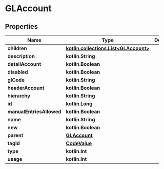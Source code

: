 
# GLAccount

## Properties
| Name | Type | Description | Notes |
| ------------ | ------------- | ------------- | ------------- |
| **children** | [**kotlin.collections.List&lt;GLAccount&gt;**](GLAccount.md) |  |  [optional] |
| **description** | **kotlin.String** |  |  [optional] |
| **detailAccount** | **kotlin.Boolean** |  |  [optional] |
| **disabled** | **kotlin.Boolean** |  |  [optional] |
| **glCode** | **kotlin.String** |  |  [optional] |
| **headerAccount** | **kotlin.Boolean** |  |  [optional] |
| **hierarchy** | **kotlin.String** |  |  [optional] |
| **id** | **kotlin.Long** |  |  [optional] |
| **manualEntriesAllowed** | **kotlin.Boolean** |  |  [optional] |
| **name** | **kotlin.String** |  |  [optional] |
| **new** | **kotlin.Boolean** |  |  [optional] |
| **parent** | [**GLAccount**](GLAccount.md) |  |  [optional] |
| **tagId** | [**CodeValue**](CodeValue.md) |  |  [optional] |
| **type** | **kotlin.Int** |  |  [optional] |
| **usage** | **kotlin.Int** |  |  [optional] |



